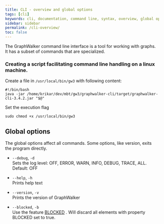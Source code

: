 ```yaml
---
title: CLI - overview and global options
tags: [cli]
keywords: cli, documentation, command line, syntax, overview, global options
sidebar: sidebar
permalink: /cli-overview/
toc: false
---
```



The GraphWalker command line interface is a tool for working with graphs. It has a subset of commands that are specialized.


### Creating a script facilitating command line handling on a linux machine.

Create a file in `/usr/local/bin/gw3` with following content:

```
#!/bin/bash
java -jar /home/krikar/dev/mbt/gw3/graphwalker-cli/target/graphwalker-cli-3.4.2.jar "$@"
```

Set the execution flag

```
sudo chmod +x /usr/local/bin/gw3
```

## Global options

The global options affect all commands. Some options, like version, exits the program directly.

* `--debug`, `-d`<br>
Sets the log level: OFF, ERROR, WARN, INFO, DEBUG, TRACE, ALL.
Default: OFF<br>

* `--help`, `-h`<br>
Prints help text

* `--version`, `-v`<br>
Prints the version of GraphWalker

* `--blocked`, `-b`<br>
Use the feature [BLOCKED](/yed_model_syntax#keywords)  . Will discard all elements with property BLOCKED set to true.

